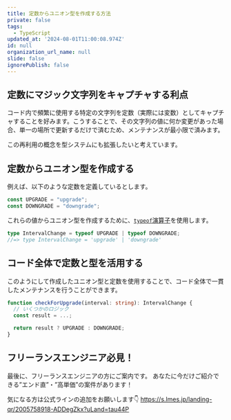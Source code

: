 ```yaml
---
title: 定数からユニオン型を作成する方法
private: false
tags:
  - TypeScript
updated_at: '2024-08-01T11:00:08.974Z'
id: null
organization_url_name: null
slide: false
ignorePublish: false
---
```


## 定数にマジック文字列をキャプチャする利点

コード内で頻繁に使用する特定の文字列を定数（実際には変数）としてキャプチャすることを好みます。こうすることで、その文字列の値に何か変更があった場合、単一の場所で更新するだけで済むため、メンテナンスが最小限で済みます。

この再利用の概念を型システムにも拡張したいと考えています。

## 定数からユニオン型を作成する

例えば、以下のような定数を定義しているとします。

```typescript
const UPGRADE = "upgrade";
const DOWNGRADE = "downgrade";
```

これらの値からユニオン型を作成するために、[`typeof`演算子](https://www.typescriptlang.org/docs/handbook/2/typeof-types.html)を使用します。

```typescript
type IntervalChange = typeof UPGRADE | typeof DOWNGRADE;
//=> type IntervalChange = 'upgrade' | 'downgrade'
```

## コード全体で定数と型を活用する

このようにして作成したユニオン型と定数を使用することで、コード全体で一貫したメンテナンスを行うことができます。

```typescript
function checkForUpgrade(interval: string): IntervalChange {
  // いくつかのロジック
  const result = ...;

  return result ? UPGRADE : DOWNGRADE;
}
```

## フリーランスエンジニア必見！

最後に、フリーランスエンジニアの方にご案内です。
あなたに今だけご紹介できる”エンド直”・”高単価”の案件があります！

気になる方は公式ラインの追加をお願いします👇
https://s.lmes.jp/landing-qr/2005758918-ADDegZkx?uLand=tau44P